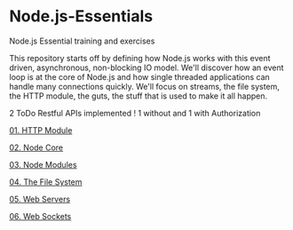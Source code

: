 # Node.js-Essentials
Node.js Essential training and exercises

This repository starts off by defining how Node.js works with this event driven, asynchronous, non-blocking IO model. We'll discover how an event loop is at the core of Node.js and how single threaded applications can handle many connections quickly. We'll focus on streams, the file system, the HTTP module, the guts, the stuff that is used to make it all happen.

2 ToDo Restful APIs implemented ! 1 without and 1 with Authorization 



[01. HTTP Module](https://github.com/BlueInf/Node.js-Essentials/tree/master/HTTP%20Module)

[02. Node Core](https://github.com/BlueInf/Node.js-Essentials/tree/master/Node%20Core)

[03. Node Modules](https://github.com/BlueInf/Node.js-Essentials/tree/master/Node%20Modules)

[04. The File System](https://github.com/BlueInf/Node.js-Essentials/tree/master/The%20File%20System)

[05. Web Servers](https://github.com/BlueInf/Node.js-Essentials/tree/master/Web%20Servers)

[06. Web Sockets](https://github.com/BlueInf/Node.js-Essentials/tree/master/Web%20Sockets)

